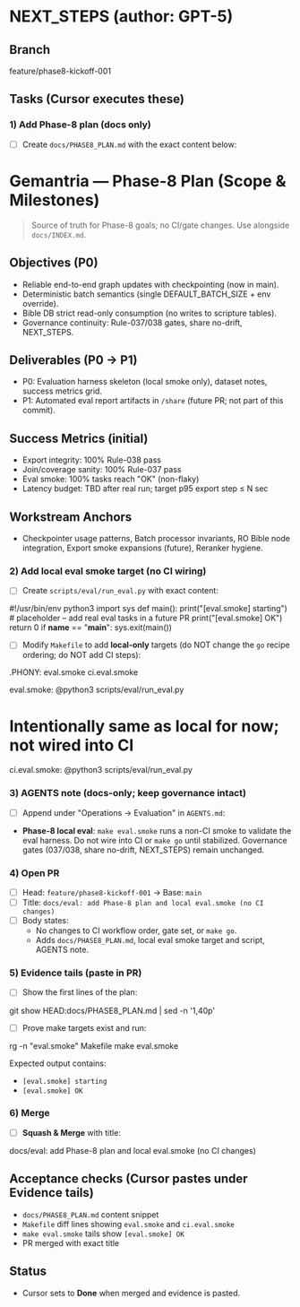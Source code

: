 # NEXT_STEPS (author: GPT-5)

## Branch
feature/phase8-kickoff-001

## Tasks (Cursor executes these)

### 1) Add Phase-8 plan (docs only)
- [ ] Create `docs/PHASE8_PLAN.md` with the exact content below:

# Gemantria — Phase-8 Plan (Scope & Milestones)

> Source of truth for Phase-8 goals; no CI/gate changes. Use alongside `docs/INDEX.md`.

## Objectives (P0)
- Reliable end-to-end graph updates with checkpointing (now in main).
- Deterministic batch semantics (single DEFAULT_BATCH_SIZE + env override).
- Bible DB strict read-only consumption (no writes to scripture tables).
- Governance continuity: Rule-037/038 gates, share no-drift, NEXT_STEPS.

## Deliverables (P0 → P1)
- P0: Evaluation harness skeleton (local smoke only), dataset notes, success metrics grid.
- P1: Automated eval report artifacts in `/share` (future PR; not part of this commit).

## Success Metrics (initial)
- Export integrity: 100% Rule-038 pass
- Join/coverage sanity: 100% Rule-037 pass
- Eval smoke: 100% tasks reach "OK" (non-flaky)
- Latency budget: TBD after real run; target p95 export step ≤ N sec

## Workstream Anchors
- Checkpointer usage patterns, Batch processor invariants, RO Bible node integration, Export smoke expansions (future), Reranker hygiene.

### 2) Add local eval smoke target (no CI wiring)
- [ ] Create `scripts/eval/run_eval.py` with exact content:

#!/usr/bin/env python3
import sys
def main():
    print("[eval.smoke] starting")
    # placeholder – add real eval tasks in a future PR
    print("[eval.smoke] OK")
    return 0
if __name__ == "__main__":
    sys.exit(main())

- [ ] Modify `Makefile` to add **local-only** targets (do NOT change the `go` recipe ordering; do NOT add CI steps):

.PHONY: eval.smoke ci.eval.smoke

eval.smoke:
@python3 scripts/eval/run_eval.py

# Intentionally same as local for now; not wired into CI

ci.eval.smoke:
@python3 scripts/eval/run_eval.py

### 3) AGENTS note (docs-only; keep governance intact)
- [ ] Append under "Operations → Evaluation" in `AGENTS.md`:

* **Phase-8 local eval**: `make eval.smoke` runs a non-CI smoke to validate the eval harness. Do not wire into CI or `make go` until stabilized. Governance gates (037/038, share no-drift, NEXT_STEPS) remain unchanged.

### 4) Open PR
- [ ] Head: `feature/phase8-kickoff-001` → Base: `main`
- [ ] Title: `docs/eval: add Phase-8 plan and local eval.smoke (no CI changes)`
- [ ] Body states:
  - No changes to CI workflow order, gate set, or `make go`.
  - Adds `docs/PHASE8_PLAN.md`, local eval smoke target and script, AGENTS note.

### 5) Evidence tails (paste in PR)
- [ ] Show the first lines of the plan:

git show HEAD:docs/PHASE8_PLAN.md | sed -n '1,40p'

- [ ] Prove make targets exist and run:

rg -n "eval\.smoke" Makefile
make eval.smoke

Expected output contains:
- `[eval.smoke] starting`
- `[eval.smoke] OK`

### 6) Merge
- [ ] **Squash & Merge** with title:

docs/eval: add Phase-8 plan and local eval.smoke (no CI changes)

## Acceptance checks (Cursor pastes under Evidence tails)
- `docs/PHASE8_PLAN.md` content snippet
- `Makefile` diff lines showing `eval.smoke` and `ci.eval.smoke`
- `make eval.smoke` tails show `[eval.smoke] OK`
- PR merged with exact title

## Status
- Cursor sets to **Done** when merged and evidence is pasted.
